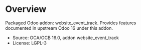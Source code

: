 # Overview

Packaged Odoo addon: website_event_track. Provides features documented in upstream Odoo 16 under this addon.

- Source: OCA/OCB 16.0, addon website_event_track
- License: LGPL-3
